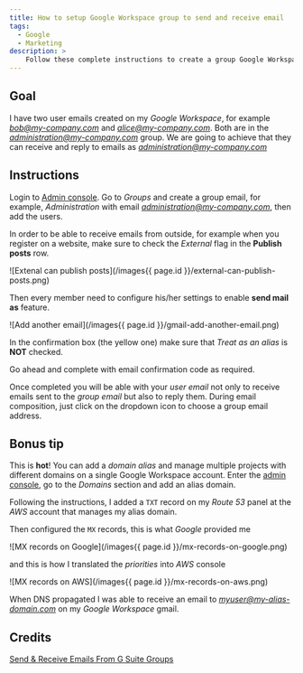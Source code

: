 ```yaml
---
title: How to setup Google Workspace group to send and receive email
tags:
  - Google
  - Marketing
description: >
    Follow these complete instructions to create a group Google Workspace to send and receive email.
---
```


## Goal

I have two user emails created on my *Google Workspace*, for example *bob@my-company.com* and *alice@my-company.com*. Both are in the *administration@my-company.com* group. We are going to achieve that they can receive and reply to emails as *administration@my-company.com*

## Instructions

Login to [Admin console](https://admin.google.com). Go to *Groups* and create a group email, for example, *Administration* with email *administration@my-company.com*, then add the users.

In order to be able to receive emails from outside, for example when you register on a website, make sure to check the *External* flag in the **Publish posts** row.

![Extenal can publish posts](/images{{ page.id }}/external-can-publish-posts.png)

Then every member need to configure his/her settings to enable **send mail as** feature.

![Add another email](/images{{ page.id }}/gmail-add-another-email.png)

In the confirmation box (the yellow one) make sure that *Treat as an alias* is **NOT** checked.

Go ahead and complete with email confirmation code as required.

Once completed you will be able with your *user email* not only to receive emails sent to the *group email* but also to reply them. During email composition, just click on the dropdown icon to choose a group email address.

## Bonus tip

This is **hot**! You can add a *domain alias* and manage multiple projects with different domains on a single Google Workspace account. Enter the [admin console](https://admin.google.com), go to the *Domains* section and add an alias domain.

Following the instructions, I added a <code>TXT</code> record on my *Route 53* panel at the *AWS* account that manages my alias domain.

Then configured the `MX` records, this is what *Google* provided me

![MX records on Google](/images{{ page.id }}/mx-records-on-google.png)

and this is how I translated the *priorities* into *AWS* console

![MX records on AWS](/images{{ page.id }}/mx-records-on-aws.png)

When DNS propagated I was able to receive an email to *myuser@my-alias-domain.com* on my *Google Workspace* gmail.

## Credits

[Send & Receive Emails From G Suite Groups](https://www.goldyarora.com/g-suite-groups/)
